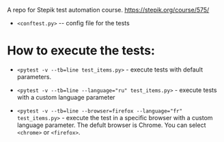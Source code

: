 A repo for Stepik test automation course.
https://stepik.org/course/575/

- `<conftest.py>` -- config file for the tests

# How to execute the tests:
- `<pytest -v --tb=line test_items.py>` - execute tests with default parameters.

- `<pytest -v --tb=line --language="ru" test_items.py>` - execute tests with a custom language parameter

- `<pytest -v --tb=line --browser=firefox --language="fr" test_items.py>` - execute the test in a specific browser with a custom language parameter. The defult browser is Chrome. You can select `<chrome>` or `<firefox>`.